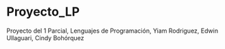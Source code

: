 # Proyecto_LP
 Proyecto del 1 Parcial, Lenguajes de Programación, Yiam Rodriguez, Edwin Ullaguari, Cindy Bohórquez 
